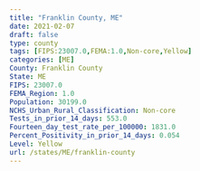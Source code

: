 ```yaml
---
title: "Franklin County, ME"
date: 2021-02-07
draft: false
type: county
tags: [FIPS:23007.0,FEMA:1.0,Non-core,Yellow]
categories: [ME]
County: Franklin County
State: ME
FIPS: 23007.0
FEMA_Region: 1.0
Population: 30199.0
NCHS_Urban_Rural_Classification: Non-core
Tests_in_prior_14_days: 553.0
Fourteen_day_test_rate_per_100000: 1831.0
Percent_Positivity_in_prior_14_days: 0.054
Level: Yellow
url: /states/ME/franklin-county
---
```



